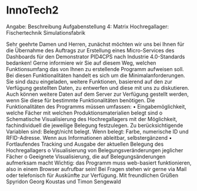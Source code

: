 # InnoTech2
Angabe: 
Beschreibung Aufgabenstellung 4: Matrix Hochregallager: Fischertechnik Simulationsfabrik


Sehr geehrte Damen und Herren,
zunächst möchten wir uns bei Ihnen für die Übernahme des Auftrags zur Erstellung eines Micro-Services des Dashboards für den Demonstrator PID4CPS nach Industrie 4.0-Standards bedanken!
Gerne informiere wir Sie auf diesem Weg, welchen Funktionsumfang das von Ihnen zu erstellende
Programm aufweisen soll. Bei diesen Funktionalitäten handelt es sich um die Minimalanforderungen.
Sie sind dazu eingeladen, weitere Funktionen, basierend auf den zur Verfügung gestellten Daten, zu
entwerfen und diese mit uns zu diskutieren. Auch können weitere Daten auf dem Server zur Verfügung
gestellt werden, wenn Sie diese für bestimmte Funktionalitäten benötigen.
Die Funktionalitäten des Programms müssen umfassen:
• Eingabemöglichkeit, welche Fächer mit welchen Produktionsmaterialien belegt sind
o Schematische Visualisierung des Hochregallagers mit der Möglichkeit, fachindividuell
die jeweilige Belegung festzulegen. Zu berücksichtigende Variablen sind: Belegt/nicht
belegt. Wenn belegt: Farbe, numerische ID und RFID-Adresse. Wenn aus Informationen ableitbar, selbstergänzend
• Fortlaufendes Tracking und Ausgabe der aktuellen Belegung des Hochregallagers
o Visualisierung von Belegungsveränderungen jeglicher Fächer
o Geeignete Visualisierung, die auf Belegungsänderungen aufmerksam macht
Wichtig: das Programm muss web-basiert funktionieren, also in einem Browser aufrufbar sein!
Bei Fragen stehen wir gerne via Mail oder telefonisch für Auskünfte zur Verfügung.
Mit freundlichen Grüßen
Spyridon Georg Koustas und Timon Sengewald